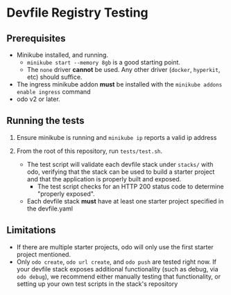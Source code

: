 # Devfile Registry Testing

## Prerequisites

- Minikube installed, and running.
  - `minikube start --memory 8gb` is a good starting point.
  - The `none` driver **cannot** be used. Any other driver (`docker`, `hyperkit`, etc) should suffice.
- The ingress minikube addon **must** be installed with the `minikube addons enable ingress` command
- odo v2 or later.

## Running the tests

1) Ensure minikube is running and `minikube ip` reports a valid ip address

2) From the root of this repository, run `tests/test.sh`. 
  
    - The test script will validate each devfile stack under `stacks/` with odo, verifying that the stack can be used to build a starter project and that the application is properly built and exposed. 
       - The test script checks for an HTTP 200 status code to determine "properly exposed".
    - Each devfile stack **must** have at least one starter project specified in the devfile.yaml


## Limitations

- If there are multiple starter projects, odo will only use the first starter project mentioned.
- Only `odo create`,  `odo url create`, and `odo push` are tested right now. If your devfile stack exposes additional functionality (such as debug, via `odo debug`), we recommend either manually testing that functionality, or setting up your own test scripts in the stack's repository